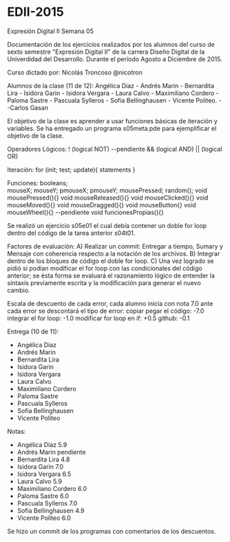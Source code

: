 # EDII-2015
Expresión Digital II
Semana 05

Documentación de los ejercicios realizados por los alumnos del curso de sexto semestre "Expresión Digital II" de la carrera Diseño Digital de la Univerdidad del Desarrollo.
Durante el período Agosto a Diciembre de 2015.

Curso dictado por:
Nicolás Troncoso @nicotron

Alumnos de la clase (11 de 12):
Angélica Diaz - Andrés Marin - Bernardita Lira - Isidora Garin - Isidora Vergara - Laura Calvo - Maximiliano Cordero - Paloma Sastre - Pascuala Sylleros - Sofia Bellinghausen - Vicente Politeo. --Carlos Gasan

El objetivo de la clase es aprender a usar funciones básicas de iteración y variables.
Se ha entregado un programa s05meta.pde para ejemplificar el objetivo de la clase. 

Operadores Lógicos:
! (logical NOT)
--pendiente
&& (logical AND)
|| (logical OR)

Iteración:
for (init; test; update){
	statements
}

Funciones:
booleans;         
mouseX; mouseY; pmouseX; pmouseY; mousePressed;
random();
void mousePressed(){}
void mouseReleased(){}
void mouseClicked(){}
void mouseMoved(){}
void mouseDragged(){}
void mouseButton{}
void mouseWheel(){}
--pendiente
void funcionesPropias(){}

Se realizó un ejercicio s05e01 el cual debía contener un doble for loop dentro del código de la tarea anterior s04t01.

Factores de evaluación:
A) Realizar un commit: Entregar a tiempo, Sumary y Mensaje con coherencia respecto a la notación de los archivos.
B) Integrar dentro de los bloques de código el doble for loop.
C) Una vez logrado se pidió si podían modificar el for loop con las condicionales del código anterior; se ésta forma se evaluará el razonamiento lógico de entender la sintaxis previamente escrita y la modificación para generar el nuevo cambio. 

Escala de descuento de cada error, cada alumno inicia con nota 7.0 ante cada error se descontará el tipo de error:
copiar pegar el código: -7.0
integrar el for loop: -1.0
modificar for loop en if: +0.5
github: -0.1

Entrega (10 de 11):
- Angélica Diaz
- Andrés Marin
- Bernardita Lira
- Isidora Garin
- Isidora Vergara
- Laura Calvo
- Maximiliano Cordero
- Paloma Sastre
- Pascuala Sylleros
- Sofia Bellinghausen
- Vicente Politeo

Notas:
- Angélica Diaz 5.9
- Andrés Marin pendiente
- Bernardita Lira 4.8
- Isidora Garin 7.0
- Isidora Vergara 6.5
- Laura Calvo 5.9
- Maximiliano Cordero 6.0
- Paloma Sastre 6.0
- Pascuala Sylleros 7.0
- Sofia Bellinghausen 4.9
- Vicente Politeo 6.0

Se hizo un commit de los programas con comentarios de los descuentos.